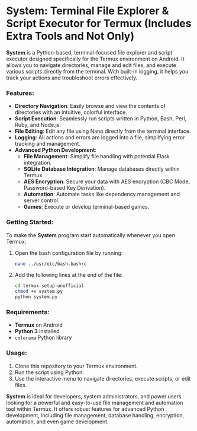 # System: Terminal File Explorer & Script Executor for Termux (Includes Extra Tools and Not Only)

**System** is a Python-based, terminal-focused file explorer and script executor designed specifically for the Termux environment on Android. It allows you to navigate directories, manage and edit files, and execute various scripts directly from the terminal. With built-in logging, it helps you track your actions and troubleshoot errors effectively.

### Features:
- **Directory Navigation**: Easily browse and view the contents of directories with an intuitive, colorful interface.
- **Script Execution**: Seamlessly run scripts written in Python, Bash, Perl, Ruby, and Node.js.
- **File Editing**: Edit any file using Nano directly from the terminal interface.
- **Logging**: All actions and errors are logged into a file, simplifying error tracking and management.
- **Advanced Python Development**:
  - **File Management**: Simplify file handling with potential Flask integration.
  - **SQLite Database Integration**: Manage databases directly within Termux.
  - **AES Encryption**: Secure your data with AES encryption (CBC Mode, Password-based Key Derivation).
  - **Automation**: Automate tasks like dependency management and server control.
  - **Games**: Execute or develop terminal-based games.

### Getting Started:
To make the **System** program start automatically whenever you open Termux:
1. Open the bash configuration file by running:
   ```bash
   nano ../usr/etc/bash.bashrc
   ```
2. Add the following lines at the end of the file:
   ```bash
   cd termux-setup-unofficial
   chmod +x system.py
   python system.py
   ```

### Requirements:
- **Termux** on Android
- **Python 3** installed
- `colorama` Python library

### Usage:
1. Clone this repository to your Termux environment.
2. Run the script using Python.
3. Use the interactive menu to navigate directories, execute scripts, or edit files.

**System** is ideal for developers, system administrators, and power users looking for a powerful and easy-to-use file management and automation tool within Termux. It offers robust features for advanced Python development, including file management, database handling, encryption, automation, and even game development.
